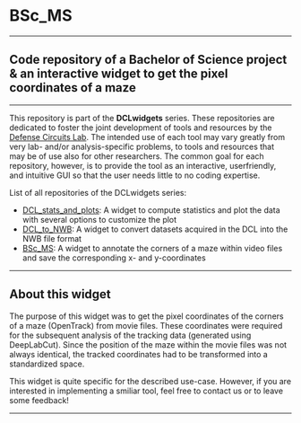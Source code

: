 # BSc_MS

---

## Code repository of a Bachelor of Science project & an interactive widget to get the pixel coordinates of a maze

---
This repository is part of the **DCLwidgets** series. 
These repositories are dedicated to foster the joint development of tools and resources by the [Defense Circuits Lab](https://www.defense-circuits-lab.com/). 
The intended use of each tool may vary greatly from very lab- and/or analysis-specific problems, to tools and resources that may be of use also for other researchers.
The common goal for each repository, however, is to provide the tool as an interactive, userfriendly, and intuitive GUI so that the user needs little to no coding expertise.

List of all repositories of the DCLwidgets series:
- [DCL_stats_and_plots](https://github.com/DSegebarth/DCL_stats_and_plots/): A widget to compute statistics and plot the data with several options to customize the plot
- [DCL_to_NWB](https://github.com/DSegebarth/DCL_to_NWB/): A widget to convert datasets acquired in the DCL into the NWB file format
- [BSc_MS](https://github.com/DSegebarth/BSc_MS/): A widget to annotate the corners of a maze within video files and save the corresponding x- and y-coordinates

---

## About this widget

The purpose of this widget was to get the pixel coordinates of the corners of a maze (OpenTrack) from movie files.
These coordinates were required for the subsequent analysis of the tracking data (generated using DeepLabCut).
Since the position of the maze within the movie files was not always identical, the tracked coordinates had to be transformed into a standardized space.

This widget is quite specific for the described use-case. However, if you are interested in implementing a smiliar tool, feel free to contact us or to leave some feedback!

---
